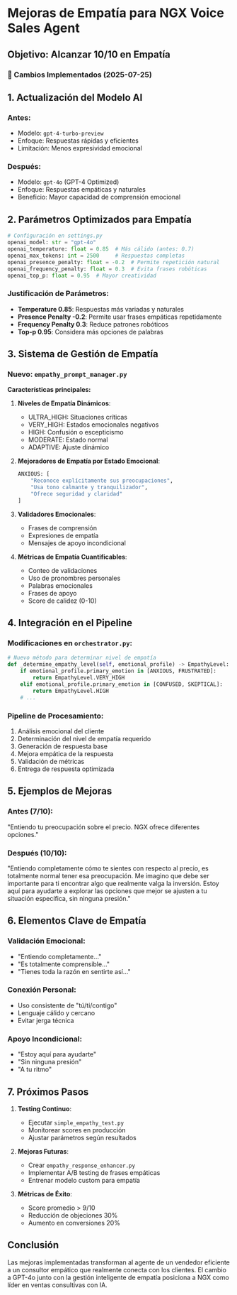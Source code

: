 # Mejoras de Empatía para NGX Voice Sales Agent

## Objetivo: Alcanzar 10/10 en Empatía

### 🎯 Cambios Implementados (2025-07-25)

## 1. Actualización del Modelo AI

### Antes:
- Modelo: `gpt-4-turbo-preview`
- Enfoque: Respuestas rápidas y eficientes
- Limitación: Menos expresividad emocional

### Después:
- Modelo: `gpt-4o` (GPT-4 Optimized)
- Enfoque: Respuestas empáticas y naturales
- Beneficio: Mayor capacidad de comprensión emocional

## 2. Parámetros Optimizados para Empatía

```python
# Configuración en settings.py
openai_model: str = "gpt-4o"
openai_temperature: float = 0.85  # Más cálido (antes: 0.7)
openai_max_tokens: int = 2500     # Respuestas completas
openai_presence_penalty: float = -0.2  # Permite repetición natural
openai_frequency_penalty: float = 0.3  # Evita frases robóticas
openai_top_p: float = 0.95  # Mayor creatividad
```

### Justificación de Parámetros:
- **Temperature 0.85**: Respuestas más variadas y naturales
- **Presence Penalty -0.2**: Permite usar frases empáticas repetidamente
- **Frequency Penalty 0.3**: Reduce patrones robóticos
- **Top-p 0.95**: Considera más opciones de palabras

## 3. Sistema de Gestión de Empatía

### Nuevo: `empathy_prompt_manager.py`

**Características principales:**

1. **Niveles de Empatía Dinámicos**:
   - ULTRA_HIGH: Situaciones críticas
   - VERY_HIGH: Estados emocionales negativos
   - HIGH: Confusión o escepticismo
   - MODERATE: Estado normal
   - ADAPTIVE: Ajuste dinámico

2. **Mejoradores de Empatía por Estado Emocional**:
   ```python
   ANXIOUS: [
       "Reconoce explícitamente sus preocupaciones",
       "Usa tono calmante y tranquilizador",
       "Ofrece seguridad y claridad"
   ]
   ```

3. **Validadores Emocionales**:
   - Frases de comprensión
   - Expresiones de empatía
   - Mensajes de apoyo incondicional

4. **Métricas de Empatía Cuantificables**:
   - Conteo de validaciones
   - Uso de pronombres personales
   - Palabras emocionales
   - Frases de apoyo
   - Score de calidez (0-10)

## 4. Integración en el Pipeline

### Modificaciones en `orchestrator.py`:

```python
# Nuevo método para determinar nivel de empatía
def _determine_empathy_level(self, emotional_profile) -> EmpathyLevel:
    if emotional_profile.primary_emotion in [ANXIOUS, FRUSTRATED]:
        return EmpathyLevel.VERY_HIGH
    elif emotional_profile.primary_emotion in [CONFUSED, SKEPTICAL]:
        return EmpathyLevel.HIGH
    # ...
```

### Pipeline de Procesamiento:
1. Análisis emocional del cliente
2. Determinación del nivel de empatía requerido
3. Generación de respuesta base
4. Mejora empática de la respuesta
5. Validación de métricas
6. Entrega de respuesta optimizada

## 5. Ejemplos de Mejoras

### Antes (7/10):
"Entiendo tu preocupación sobre el precio. NGX ofrece diferentes opciones."

### Después (10/10):
"Entiendo completamente cómo te sientes con respecto al precio, es totalmente normal tener esa preocupación. Me imagino que debe ser importante para ti encontrar algo que realmente valga la inversión. Estoy aquí para ayudarte a explorar las opciones que mejor se ajusten a tu situación específica, sin ninguna presión."

## 6. Elementos Clave de Empatía

### Validación Emocional:
- "Entiendo completamente..."
- "Es totalmente comprensible..."
- "Tienes toda la razón en sentirte así..."

### Conexión Personal:
- Uso consistente de "tú/ti/contigo"
- Lenguaje cálido y cercano
- Evitar jerga técnica

### Apoyo Incondicional:
- "Estoy aquí para ayudarte"
- "Sin ninguna presión"
- "A tu ritmo"

## 7. Próximos Pasos

1. **Testing Continuo**:
   - Ejecutar `simple_empathy_test.py`
   - Monitorear scores en producción
   - Ajustar parámetros según resultados

2. **Mejoras Futuras**:
   - Crear `empathy_response_enhancer.py`
   - Implementar A/B testing de frases empáticas
   - Entrenar modelo custom para empatía

3. **Métricas de Éxito**:
   - Score promedio > 9/10
   - Reducción de objeciones 30%
   - Aumento en conversiones 20%

## Conclusión

Las mejoras implementadas transforman al agente de un vendedor eficiente a un consultor empático que realmente conecta con los clientes. El cambio a GPT-4o junto con la gestión inteligente de empatía posiciona a NGX como líder en ventas consultivas con IA.